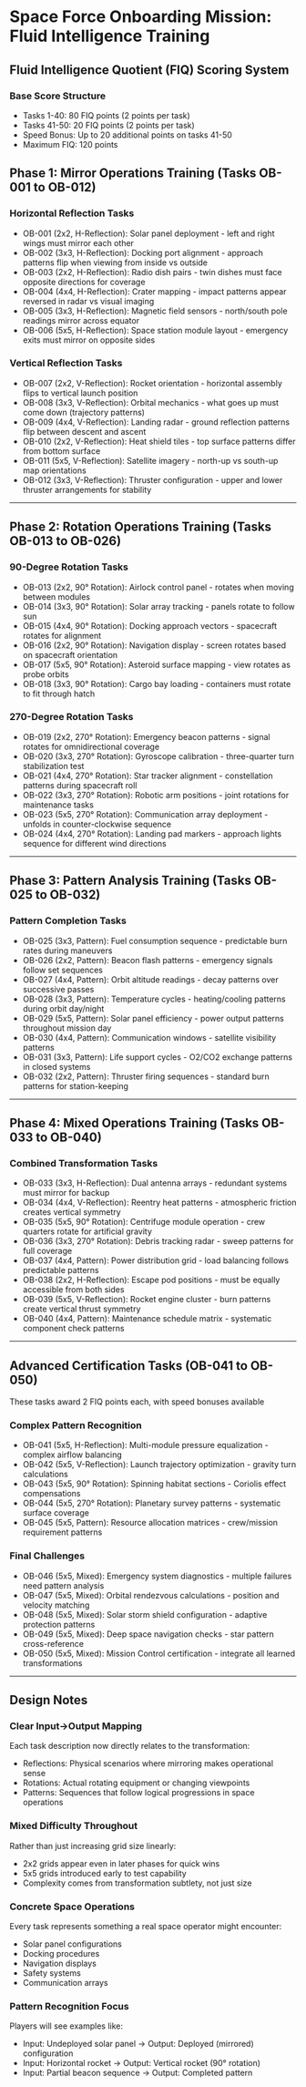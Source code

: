 # Space Force Onboarding Mission: Fluid Intelligence Training

## Fluid Intelligence Quotient (FIQ) Scoring System

### Base Score Structure
- Tasks 1-40: 80 FIQ points (2 points per task)
- Tasks 41-50: 20 FIQ points (2 points per task)
- Speed Bonus: Up to 20 additional points on tasks 41-50
- Maximum FIQ: 120 points

## Phase 1: Mirror Operations Training (Tasks OB-001 to OB-012)

### Horizontal Reflection Tasks
- OB-001 (2x2, H-Reflection): Solar panel deployment - left and right wings must mirror each other
- OB-002 (3x3, H-Reflection): Docking port alignment - approach patterns flip when viewing from inside vs outside
- OB-003 (2x2, H-Reflection): Radio dish pairs - twin dishes must face opposite directions for coverage
- OB-004 (4x4, H-Reflection): Crater mapping - impact patterns appear reversed in radar vs visual imaging
- OB-005 (3x3, H-Reflection): Magnetic field sensors - north/south pole readings mirror across equator
- OB-006 (5x5, H-Reflection): Space station module layout - emergency exits must mirror on opposite sides

### Vertical Reflection Tasks
- OB-007 (2x2, V-Reflection): Rocket orientation - horizontal assembly flips to vertical launch position
- OB-008 (3x3, V-Reflection): Orbital mechanics - what goes up must come down (trajectory patterns)
- OB-009 (4x4, V-Reflection): Landing radar - ground reflection patterns flip between descent and ascent
- OB-010 (2x2, V-Reflection): Heat shield tiles - top surface patterns differ from bottom surface
- OB-011 (5x5, V-Reflection): Satellite imagery - north-up vs south-up map orientations
- OB-012 (3x3, V-Reflection): Thruster configuration - upper and lower thruster arrangements for stability

---

## Phase 2: Rotation Operations Training (Tasks OB-013 to OB-026)

### 90-Degree Rotation Tasks
- OB-013 (2x2, 90° Rotation): Airlock control panel - rotates when moving between modules
- OB-014 (3x3, 90° Rotation): Solar array tracking - panels rotate to follow sun
- OB-015 (4x4, 90° Rotation): Docking approach vectors - spacecraft rotates for alignment
- OB-016 (2x2, 90° Rotation): Navigation display - screen rotates based on spacecraft orientation
- OB-017 (5x5, 90° Rotation): Asteroid surface mapping - view rotates as probe orbits
- OB-018 (3x3, 90° Rotation): Cargo bay loading - containers must rotate to fit through hatch

### 270-Degree Rotation Tasks
- OB-019 (2x2, 270° Rotation): Emergency beacon patterns - signal rotates for omnidirectional coverage
- OB-020 (3x3, 270° Rotation): Gyroscope calibration - three-quarter turn stabilization test
- OB-021 (4x4, 270° Rotation): Star tracker alignment - constellation patterns during spacecraft roll
- OB-022 (3x3, 270° Rotation): Robotic arm positions - joint rotations for maintenance tasks
- OB-023 (5x5, 270° Rotation): Communication array deployment - unfolds in counter-clockwise sequence
- OB-024 (4x4, 270° Rotation): Landing pad markers - approach lights sequence for different wind directions

---

## Phase 3: Pattern Analysis Training (Tasks OB-025 to OB-032)

### Pattern Completion Tasks
- OB-025 (3x3, Pattern): Fuel consumption sequence - predictable burn rates during maneuvers
- OB-026 (2x2, Pattern): Beacon flash patterns - emergency signals follow set sequences
- OB-027 (4x4, Pattern): Orbit altitude readings - decay patterns over successive passes
- OB-028 (3x3, Pattern): Temperature cycles - heating/cooling patterns during orbit day/night
- OB-029 (5x5, Pattern): Solar panel efficiency - power output patterns throughout mission day
- OB-030 (4x4, Pattern): Communication windows - satellite visibility patterns
- OB-031 (3x3, Pattern): Life support cycles - O2/CO2 exchange patterns in closed systems
- OB-032 (2x2, Pattern): Thruster firing sequences - standard burn patterns for station-keeping

---

## Phase 4: Mixed Operations Training (Tasks OB-033 to OB-040)

### Combined Transformation Tasks
- OB-033 (3x3, H-Reflection): Dual antenna arrays - redundant systems must mirror for backup
- OB-034 (4x4, V-Reflection): Reentry heat patterns - atmospheric friction creates vertical symmetry
- OB-035 (5x5, 90° Rotation): Centrifuge module operation - crew quarters rotate for artificial gravity
- OB-036 (3x3, 270° Rotation): Debris tracking radar - sweep patterns for full coverage
- OB-037 (4x4, Pattern): Power distribution grid - load balancing follows predictable patterns
- OB-038 (2x2, H-Reflection): Escape pod positions - must be equally accessible from both sides
- OB-039 (5x5, V-Reflection): Rocket engine cluster - burn patterns create vertical thrust symmetry
- OB-040 (4x4, Pattern): Maintenance schedule matrix - systematic component check patterns

---

## Advanced Certification Tasks (OB-041 to OB-050)
These tasks award 2 FIQ points each, with speed bonuses available

### Complex Pattern Recognition
- OB-041 (5x5, H-Reflection): Multi-module pressure equalization - complex airflow balancing
- OB-042 (5x5, V-Reflection): Launch trajectory optimization - gravity turn calculations
- OB-043 (5x5, 90° Rotation): Spinning habitat sections - Coriolis effect compensations
- OB-044 (5x5, 270° Rotation): Planetary survey patterns - systematic surface coverage
- OB-045 (5x5, Pattern): Resource allocation matrices - crew/mission requirement patterns

### Final Challenges
- OB-046 (5x5, Mixed): Emergency system diagnostics - multiple failures need pattern analysis
- OB-047 (5x5, Mixed): Orbital rendezvous calculations - position and velocity matching
- OB-048 (5x5, Mixed): Solar storm shield configuration - adaptive protection patterns
- OB-049 (5x5, Mixed): Deep space navigation checks - star pattern cross-reference
- OB-050 (5x5, Mixed): Mission Control certification - integrate all learned transformations

---

## Design Notes

### Clear Input→Output Mapping
Each task description now directly relates to the transformation:
- Reflections: Physical scenarios where mirroring makes operational sense
- Rotations: Actual rotating equipment or changing viewpoints
- Patterns: Sequences that follow logical progressions in space operations

### Mixed Difficulty Throughout
Rather than just increasing grid size linearly:
- 2x2 grids appear even in later phases for quick wins
- 5x5 grids introduced early to test capability
- Complexity comes from transformation subtlety, not just size

### Concrete Space Operations
Every task represents something a real space operator might encounter:
- Solar panel configurations
- Docking procedures
- Navigation displays
- Safety systems
- Communication arrays

### Pattern Recognition Focus
Players will see examples like:
- Input: Undeployed solar panel → Output: Deployed (mirrored) configuration
- Input: Horizontal rocket → Output: Vertical rocket (90° rotation)
- Input: Partial beacon sequence → Output: Completed pattern